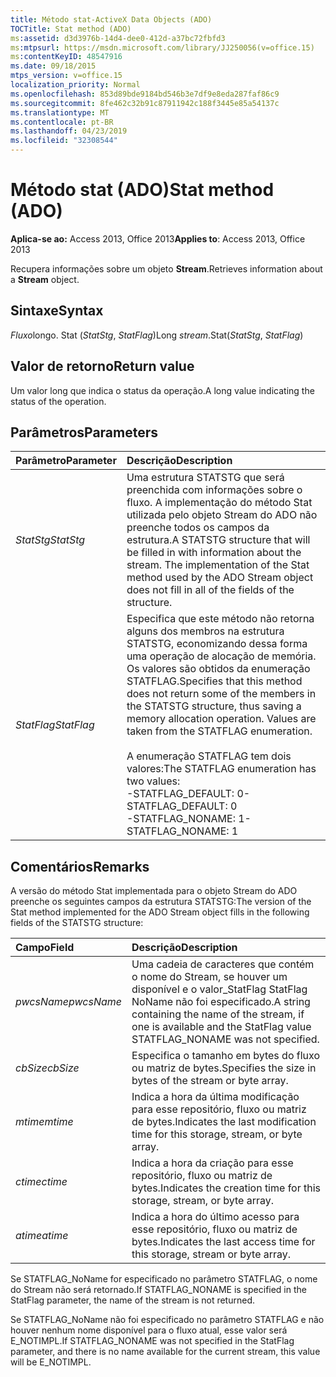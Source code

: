 ```yaml
---
title: Método stat-ActiveX Data Objects (ADO)
TOCTitle: Stat method (ADO)
ms:assetid: d3d3976b-14d4-dee0-412d-a37bc72fbfd3
ms:mtpsurl: https://msdn.microsoft.com/library/JJ250056(v=office.15)
ms:contentKeyID: 48547916
ms.date: 09/18/2015
mtps_version: v=office.15
localization_priority: Normal
ms.openlocfilehash: 853d89bde9184bd546b3e7df9e8eda287faf86c9
ms.sourcegitcommit: 8fe462c32b91c87911942c188f3445e85a54137c
ms.translationtype: MT
ms.contentlocale: pt-BR
ms.lasthandoff: 04/23/2019
ms.locfileid: "32308544"
---
```

# <a name="stat-method-ado"></a><span data-ttu-id="efa62-102">Método stat (ADO)</span><span class="sxs-lookup"><span data-stu-id="efa62-102">Stat method (ADO)</span></span>

<span data-ttu-id="efa62-103">**Aplica-se ao:** Access 2013, Office 2013</span><span class="sxs-lookup"><span data-stu-id="efa62-103">**Applies to**: Access 2013, Office 2013</span></span>

<span data-ttu-id="efa62-104">Recupera informações sobre um objeto **Stream**.</span><span class="sxs-lookup"><span data-stu-id="efa62-104">Retrieves information about a **Stream** object.</span></span>

## <a name="syntax"></a><span data-ttu-id="efa62-105">Sintaxe</span><span class="sxs-lookup"><span data-stu-id="efa62-105">Syntax</span></span>

<span data-ttu-id="efa62-106">*Fluxo*longo. Stat (*StatStg*, *StatFlag*)</span><span class="sxs-lookup"><span data-stu-id="efa62-106">Long *stream*.Stat(*StatStg*, *StatFlag*)</span></span>

## <a name="return-value"></a><span data-ttu-id="efa62-107">Valor de retorno</span><span class="sxs-lookup"><span data-stu-id="efa62-107">Return value</span></span>

<span data-ttu-id="efa62-108">Um valor long que indica o status da operação.</span><span class="sxs-lookup"><span data-stu-id="efa62-108">A long value indicating the status of the operation.</span></span>

## <a name="parameters"></a><span data-ttu-id="efa62-109">Parâmetros</span><span class="sxs-lookup"><span data-stu-id="efa62-109">Parameters</span></span>

|<span data-ttu-id="efa62-110">Parâmetro</span><span class="sxs-lookup"><span data-stu-id="efa62-110">Parameter</span></span>|<span data-ttu-id="efa62-111">Descrição</span><span class="sxs-lookup"><span data-stu-id="efa62-111">Description</span></span>|
|:--------|:----------|
|<span data-ttu-id="efa62-112">*StatStg*</span><span class="sxs-lookup"><span data-stu-id="efa62-112">*StatStg*</span></span> |<span data-ttu-id="efa62-p101">Uma estrutura STATSTG que será preenchida com informações sobre o fluxo. A implementação do método Stat utilizada pelo objeto Stream do ADO não preenche todos os campos da estrutura.</span><span class="sxs-lookup"><span data-stu-id="efa62-p101">A STATSTG structure that will be filled in with information about the stream. The implementation of the Stat method used by the ADO Stream object does not fill in all of the fields of the structure.</span></span>|
|<span data-ttu-id="efa62-115">*StatFlag*</span><span class="sxs-lookup"><span data-stu-id="efa62-115">*StatFlag*</span></span> |<span data-ttu-id="efa62-p102">Especifica que este método não retorna alguns dos membros na estrutura STATSTG, economizando dessa forma uma operação de alocação de memória. Os valores são obtidos da enumeração STATFLAG.</span><span class="sxs-lookup"><span data-stu-id="efa62-p102">Specifies that this method does not return some of the members in the STATSTG structure, thus saving a memory allocation operation. Values are taken from the STATFLAG enumeration.</span></span><br/><br/><span data-ttu-id="efa62-118">A enumeração STATFLAG tem dois valores:</span><span class="sxs-lookup"><span data-stu-id="efa62-118">The STATFLAG enumeration has two values:</span></span><br/><span data-ttu-id="efa62-119">-STATFLAG_DEFAULT: 0</span><span class="sxs-lookup"><span data-stu-id="efa62-119">- STATFLAG_DEFAULT: 0</span></span><br/><span data-ttu-id="efa62-120">-STATFLAG_NONAME: 1</span><span class="sxs-lookup"><span data-stu-id="efa62-120">- STATFLAG_NONAME: 1</span></span> |


## <a name="remarks"></a><span data-ttu-id="efa62-121">Comentários</span><span class="sxs-lookup"><span data-stu-id="efa62-121">Remarks</span></span>

<span data-ttu-id="efa62-122">A versão do método Stat implementada para o objeto Stream do ADO preenche os seguintes campos da estrutura STATSTG:</span><span class="sxs-lookup"><span data-stu-id="efa62-122">The version of the Stat method implemented for the ADO Stream object fills in the following fields of the STATSTG structure:</span></span>

|<span data-ttu-id="efa62-123">Campo</span><span class="sxs-lookup"><span data-stu-id="efa62-123">Field</span></span>|<span data-ttu-id="efa62-124">Descrição</span><span class="sxs-lookup"><span data-stu-id="efa62-124">Description</span></span>|
|:--------|:----------|
|<span data-ttu-id="efa62-125">*pwcsName*</span><span class="sxs-lookup"><span data-stu-id="efa62-125">*pwcsName*</span></span> |<span data-ttu-id="efa62-126">Uma cadeia de caracteres que contém o nome do Stream, se houver um disponível e o valor\_StatFlag StatFlag NoName não foi especificado.</span><span class="sxs-lookup"><span data-stu-id="efa62-126">A string containing the name of the stream, if one is available and the StatFlag value STATFLAG\_NONAME was not specified.</span></span>|
|<span data-ttu-id="efa62-127">*cbSize*</span><span class="sxs-lookup"><span data-stu-id="efa62-127">*cbSize*</span></span> |<span data-ttu-id="efa62-128">Especifica o tamanho em bytes do fluxo ou matriz de bytes.</span><span class="sxs-lookup"><span data-stu-id="efa62-128">Specifies the size in bytes of the stream or byte array.</span></span>|
|<span data-ttu-id="efa62-129">*mtime*</span><span class="sxs-lookup"><span data-stu-id="efa62-129">*mtime*</span></span> |<span data-ttu-id="efa62-130">Indica a hora da última modificação para esse repositório, fluxo ou matriz de bytes.</span><span class="sxs-lookup"><span data-stu-id="efa62-130">Indicates the last modification time for this storage, stream, or byte array.</span></span>|
|<span data-ttu-id="efa62-131">*ctime*</span><span class="sxs-lookup"><span data-stu-id="efa62-131">*ctime*</span></span> |<span data-ttu-id="efa62-132">Indica a hora da criação para esse repositório, fluxo ou matriz de bytes.</span><span class="sxs-lookup"><span data-stu-id="efa62-132">Indicates the creation time for this storage, stream, or byte array.</span></span>|
|<span data-ttu-id="efa62-133">*atime*</span><span class="sxs-lookup"><span data-stu-id="efa62-133">*atime*</span></span> |<span data-ttu-id="efa62-134">Indica a hora do último acesso para esse repositório, fluxo ou matriz de bytes.</span><span class="sxs-lookup"><span data-stu-id="efa62-134">Indicates the last access time for this storage, stream or byte array.</span></span>|

<span data-ttu-id="efa62-135">Se STATFLAG\_NoName for especificado no parâmetro STATFLAG, o nome do Stream não será retornado.</span><span class="sxs-lookup"><span data-stu-id="efa62-135">If STATFLAG\_NONAME is specified in the StatFlag parameter, the name of the stream is not returned.</span></span>

<span data-ttu-id="efa62-136">Se STATFLAG\_NoName não foi especificado no parâmetro STATFLAG e não houver nenhum nome disponível para o fluxo atual, esse valor será E\_NOTIMPL.</span><span class="sxs-lookup"><span data-stu-id="efa62-136">If STATFLAG\_NONAME was not specified in the StatFlag parameter, and there is no name available for the current stream, this value will be E\_NOTIMPL.</span></span>

